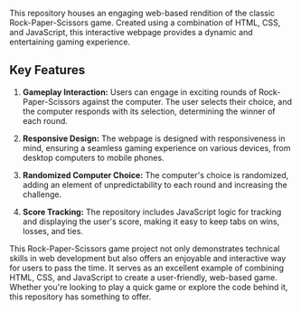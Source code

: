 This repository houses an engaging web-based rendition of the classic Rock-Paper-Scissors game. Created using a combination of HTML, CSS, and JavaScript, this interactive webpage provides a dynamic and entertaining gaming experience.

## Key Features

1. **Gameplay Interaction:** Users can engage in exciting rounds of Rock-Paper-Scissors against the computer. The user selects their choice, and the computer responds with its selection, determining the winner of each round.

2. **Responsive Design:** The webpage is designed with responsiveness in mind, ensuring a seamless gaming experience on various devices, from desktop computers to mobile phones.

3. **Randomized Computer Choice:** The computer's choice is randomized, adding an element of unpredictability to each round and increasing the challenge.

4. **Score Tracking:** The repository includes JavaScript logic for tracking and displaying the user's score, making it easy to keep tabs on wins, losses, and ties.

This Rock-Paper-Scissors game project not only demonstrates technical skills in web development but also offers an enjoyable and interactive way for users to pass the time. It serves as an excellent example of combining HTML, CSS, and JavaScript to create a user-friendly, web-based game. Whether you're looking to play a quick game or explore the code behind it, this repository has something to offer.